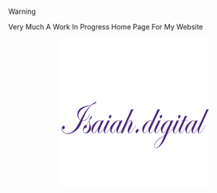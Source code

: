 > [!WARNING]
> Very Much A Work In Progress Home Page For My Website

<p align="center">
  <img width="300" height="300" src="images/Logo.png" href="https://www.isaiah.digital">
</p>
